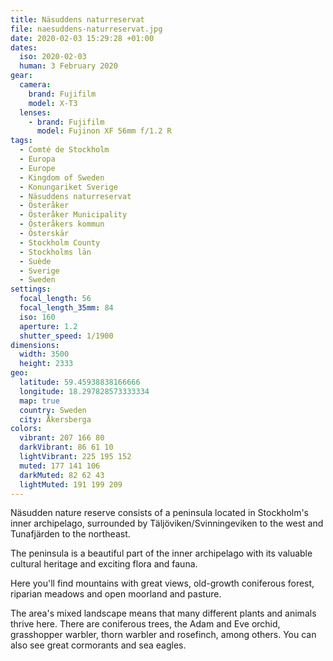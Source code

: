 ```yaml
---
title: Näsuddens naturreservat
file: naesuddens-naturreservat.jpg
date: 2020-02-03 15:29:28 +01:00
dates:
  iso: 2020-02-03
  human: 3 February 2020
gear:
  camera:
    brand: Fujifilm
    model: X-T3
  lenses:
    - brand: Fujifilm
      model: Fujinon XF 56mm f/1.2 R
tags:
  - Comté de Stockholm
  - Europa
  - Europe
  - Kingdom of Sweden
  - Konungariket Sverige
  - Näsuddens naturreservat
  - Österåker
  - Österåker Municipality
  - Österåkers kommun
  - Österskär
  - Stockholm County
  - Stockholms län
  - Suède
  - Sverige
  - Sweden
settings:
  focal_length: 56
  focal_length_35mm: 84
  iso: 160
  aperture: 1.2
  shutter_speed: 1/1900
dimensions:
  width: 3500
  height: 2333
geo:
  latitude: 59.45938838166666
  longitude: 18.297828573333334
  map: true
  country: Sweden
  city: Åkersberga
colors:
  vibrant: 207 166 80
  darkVibrant: 86 61 10
  lightVibrant: 225 195 152
  muted: 177 141 106
  darkMuted: 82 62 43
  lightMuted: 191 199 209
---
```


Näsudden nature reserve consists of a peninsula located in Stockholm's inner archipelago, surrounded by Täljöviken/Svinningeviken to the west and Tunafjärden to the northeast.

The peninsula is a beautiful part of the inner archipelago with its valuable cultural heritage and exciting flora and fauna.

Here you'll find mountains with great views, old-growth coniferous forest, riparian meadows and open moorland and pasture.

The area's mixed landscape means that many different plants and animals thrive here. There are coniferous trees, the Adam and Eve orchid, grasshopper warbler, thorn warbler and rosefinch, among others. You can also see great cormorants and sea eagles.
